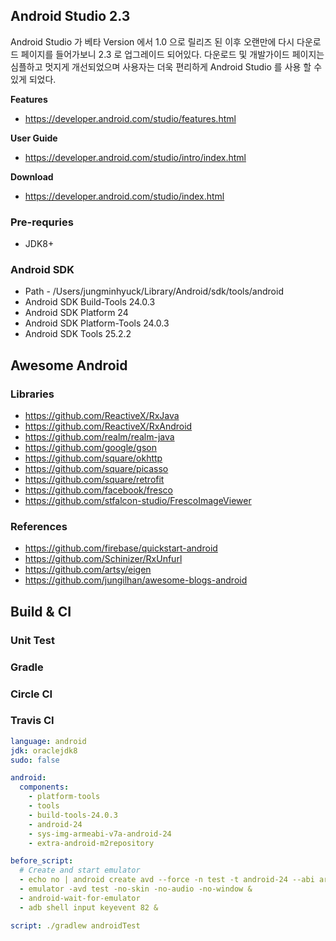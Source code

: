 ## Android Studio 2.3

Android Studio 가 베타 Version 에서 1.0 으로 릴리즈 된 이후 오랜만에 다시 다운로드 페이지를 들어가보니 2.3 로 업그레이드 되어있다.
다운로드 및 개발가이드 페이지는 심플하고 멋지게 개선되었으며 사용자는 더욱 편리하게 Android Studio 를 사용 할 수 있게 되었다.

**Features**
- https://developer.android.com/studio/features.html

**User Guide**
- https://developer.android.com/studio/intro/index.html

**Download**
- https://developer.android.com/studio/index.html

### Pre-requries 
- JDK8+

### Android SDK

- Path - /Users/jungminhyuck/Library/Android/sdk/tools/android
- Android SDK Build-Tools 24.0.3
- Android SDK Platform 24
- Android SDK Platform-Tools 24.0.3
- Android SDK Tools 25.2.2

## Awesome Android

### Libraries
- https://github.com/ReactiveX/RxJava
- https://github.com/ReactiveX/RxAndroid
- https://github.com/realm/realm-java
- https://github.com/google/gson
- https://github.com/square/okhttp
- https://github.com/square/picasso
- https://github.com/square/retrofit
- https://github.com/facebook/fresco
- https://github.com/stfalcon-studio/FrescoImageViewer

### References
- https://github.com/firebase/quickstart-android
- https://github.com/Schinizer/RxUnfurl
- https://github.com/artsy/eigen
- https://github.com/jungilhan/awesome-blogs-android

## Build & CI

### Unit Test

### Gradle

### Circle CI

### Travis CI

````yml
language: android
jdk: oraclejdk8
sudo: false

android:
  components:
    - platform-tools
    - tools
    - build-tools-24.0.3
    - android-24
    - sys-img-armeabi-v7a-android-24
    - extra-android-m2repository

before_script:
  # Create and start emulator
  - echo no | android create avd --force -n test -t android-24 --abi armeabi-v7a
  - emulator -avd test -no-skin -no-audio -no-window &
  - android-wait-for-emulator
  - adb shell input keyevent 82 &

script: ./gradlew androidTest
````
